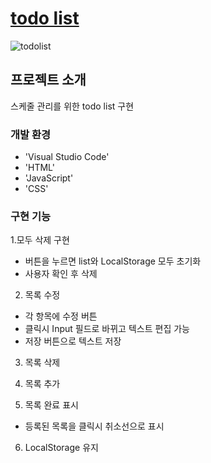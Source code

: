 # [todo list](https://peou9.github.io/todolist/)
 ![todolist](https://github.com/user-attachments/assets/b08ee660-1b3e-4dc5-9612-142bf718fdad)

## 프로젝트 소개
스케줄 관리를 위한 todo list 구현
<br>

### 개발 환경
- 'Visual Studio Code'
- 'HTML'
- 'JavaScript'
- 'CSS'

### 구현 기능
1.모두 삭제 구현
- 버튼을 누르면 list와 LocalStorage 모두 초기화
- 사용자 확인 후 삭제

2. 목록 수정
- 각 항목에 수정 버튼
- 클릭시 Input 필드로 바뀌고 텍스트 편집 가능
- 저장 버튼으로 텍스트 저장
3. 목록 삭제

4. 목록 추가

5. 목록 완료 표시
- 등록된 목록을 클릭시 취소선으로 표시

6. LocalStorage 유지
